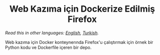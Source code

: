 <h1 align="center" id="title">Web Kazıma için Dockerize Edilmiş Firefox</h1>

*Read this in other languages: [English](README.md), [Turkish](README.tr.md).*

<p id="description"> Web kazıma için Docker konteynerında Firefox'u çalıştırmak için örnek bir Python kodu ve Dockerfile içeren bir depo. </p>
